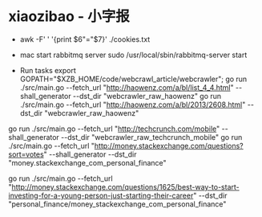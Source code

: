 xiaozibao - 小字报
=========
- awk -F'	' '{print $6"="$7}' ./cookies.txt

- mac start rabbitmq server
sudo /usr/local/sbin/rabbitmq-server start

- Run tasks
export GOPATH="$XZB_HOME/code/webcrawl_article/webcrawler"; 
go run ./src/main.go --fetch_url "http://haowenz.com/a/bl/list_4_4.html" --shall_generator --dst_dir "webcrawler_raw_haowenz"
go run ./src/main.go --fetch_url "http://haowenz.com/a/bl/2013/2608.html" --dst_dir "webcrawler_raw_haowenz"

go run ./src/main.go --fetch_url "http://techcrunch.com/mobile" --shall_generator --dst_dir "webcrawler_raw_techcrunch_mobile"
go run ./src/main.go --fetch_url "http://money.stackexchange.com/questions?sort=votes" --shall_generator --dst_dir "money.stackexchange_com_personal_finance"

go run ./src/main.go --fetch_url "http://money.stackexchange.com/questions/1625/best-way-to-start-investing-for-a-young-person-just-starting-their-career" --dst_dir "personal_finance/money_stackexchange_com_personal_finance"